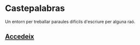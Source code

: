# Castepalabras

Un entorn per treballar paraules difícils d'escriure per alguna raó.

## [Accedeix](https://inclusa.github.io/castepalabras)
